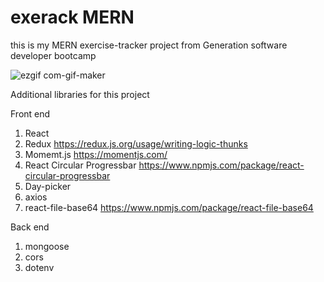 # exerack MERN
this is my MERN exercise-tracker project from Generation software developer bootcamp

![ezgif com-gif-maker](https://user-images.githubusercontent.com/98447346/164882364-6ab68894-1be6-4c2b-bbd4-3f5304a915d2.gif)

Additional libraries for this project

Front end
1. React
2. Redux https://redux.js.org/usage/writing-logic-thunks
3. Momemt.js https://momentjs.com/
4. React Circular Progressbar https://www.npmjs.com/package/react-circular-progressbar
5. Day-picker
6. axios
7. react-file-base64 https://www.npmjs.com/package/react-file-base64

Back end
1. mongoose
2. cors
3. dotenv
